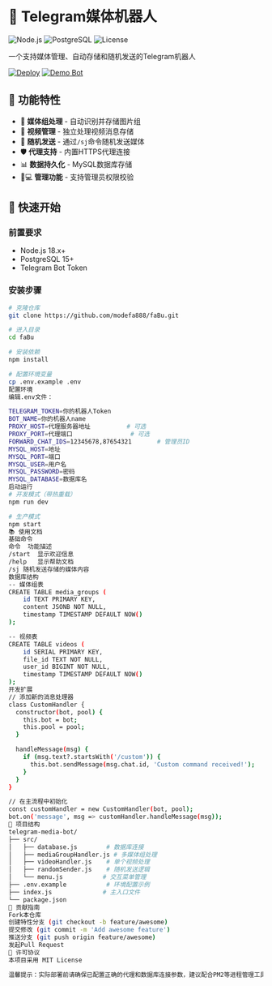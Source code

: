 # 🤖 Telegram媒体机器人

![Node.js](https://img.shields.io/badge/Node.js-18.x-green)
![PostgreSQL](https://img.shields.io/badge/PostgreSQL-15.x-blue)
![License](https://img.shields.io/badge/License-MIT-orange)

一个支持媒体管理、自动存储和随机发送的Telegram机器人

[![Deploy](https://img.shields.io/badge/Deploy_on-Replit-blue)](https://replit.com/github/yourusername/your-repo)
[![Demo Bot](https://img.shields.io/badge/Telegram-TestBot-blue)](https://t.me/your_demo_bot)

## 🌟 功能特性

- 📸 **媒体组处理** - 自动识别并存储图片组
- 🎥 **视频管理** - 独立处理视频消息存储
- 🎲 **随机发送** - 通过`/sj`命令随机发送媒体
- 🛡️ **代理支持** - 内置HTTPS代理连接
- 📊 **数据持久化** - MySQL数据库存储
- 👨💻 **管理功能** - 支持管理员权限校验

## 🚀 快速开始

### 前置要求
- Node.js 18.x+
- PostgreSQL 15+
- Telegram Bot Token

### 安装步骤
```bash
# 克隆仓库
git clone https://github.com/modefa888/faBu.git

# 进入目录
cd faBu

# 安装依赖
npm install

# 配置环境变量
cp .env.example .env
配置环境
编辑.env文件：

TELEGRAM_TOKEN=你的机器人Token
BOT_NAME=你的机器人name
PROXY_HOST=代理服务器地址          # 可选
PROXY_PORT=代理端口                # 可选
FORWARD_CHAT_IDS=12345678,87654321       # 管理员ID
MYSQL_HOST=地址
MYSQL_PORT=端口
MYSQL_USER=用户名
MYSQL_PASSWORD=密码
MYSQL_DATABASE=数据库名
启动运行
# 开发模式（带热重载）
npm run dev

# 生产模式
npm start
📚 使用文档
基础命令
命令	功能描述
/start	显示欢迎信息
/help	显示帮助文档
/sj	随机发送存储的媒体内容
数据库结构
-- 媒体组表
CREATE TABLE media_groups (
    id TEXT PRIMARY KEY,
    content JSONB NOT NULL,
    timestamp TIMESTAMP DEFAULT NOW()
);

-- 视频表 
CREATE TABLE videos (
    id SERIAL PRIMARY KEY,
    file_id TEXT NOT NULL,
    user_id BIGINT NOT NULL,
    timestamp TIMESTAMP DEFAULT NOW()
);
开发扩展
// 添加新的消息处理器
class CustomHandler {
  constructor(bot, pool) {
    this.bot = bot;
    this.pool = pool;
  }

  handleMessage(msg) {
    if (msg.text?.startsWith('/custom')) {
      this.bot.sendMessage(msg.chat.id, 'Custom command received!');
    }
  }
}

// 在主流程中初始化
const customHandler = new CustomHandler(bot, pool);
bot.on('message', msg => customHandler.handleMessage(msg));
🧩 项目结构
telegram-media-bot/
├── src/
│   ├── database.js        # 数据库连接
│   ├── mediaGroupHandler.js # 多媒体组处理
│   ├── videoHandler.js    # 单个视频处理
│   ├── randomSender.js    # 随机发送逻辑
│   └── menu.js           # 交互菜单管理
├── .env.example           # 环境配置示例
├── index.js              # 主入口文件
└── package.json
🤝 贡献指南
Fork本仓库
创建特性分支 (git checkout -b feature/awesome)
提交修改 (git commit -m 'Add awesome feature')
推送分支 (git push origin feature/awesome)
发起Pull Request
📜 许可协议
本项目采用 MIT License

温馨提示：实际部署前请确保已配置正确的代理和数据库连接参数，建议配合PM2等进程管理工具使用。
